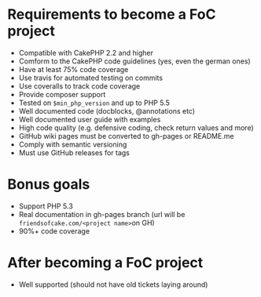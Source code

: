 # Requirements to become a FoC project

- Compatible with CakePHP 2.2 and higher
- Comform to the CakePHP code guidelines (yes, even the german ones)
- Have at least 75% code coverage
- Use travis for automated testing on commits
- Use coveralls to track code coverage
- Provide composer support
- Tested on `$min_php_version` and up to PHP 5.5
- Well documented code (docblocks, @annotations etc)
- Well documented user guide with examples
- High code quality (e.g. defensive coding, check return values and more)
- GitHub wiki pages must be converted to gh-pages or README.me
- Comply with semantic versioning
- Must use GitHub releases for tags

# Bonus goals 

- Support PHP 5.3
- Real documentation in gh-pages branch (url will be `friendsofcake.com/<project name>`on GH)
- 90%+ code coverage

# After becoming a FoC project

- Well supported (should not have old tickets laying around)
